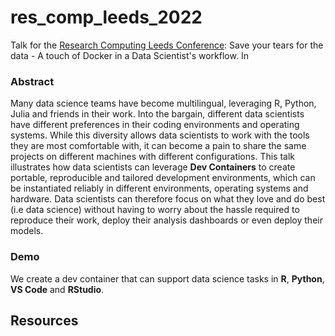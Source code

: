 # res_comp_leeds_2022

Talk for the [Research Computing Leeds Conference](https://rescompleedscon.github.io/conference2022/schedule/): Save your tears for the data - A touch of Docker in a Data Scientist's workflow. In

### Abstract

Many data science teams have become multilingual, leveraging R, Python, Julia and friends in their work. Into the bargain, different data scientists have different preferences in their coding environments and operating systems. While this diversity allows data scientists to work with the tools they are most comfortable with, it can become a pain to share the same projects on different machines with different configurations. This talk illustrates how data scientists can leverage **Dev Containers** to create portable, reproducible and tailored development environments, which can be instantiated reliably in different environments, operating systems and hardware. Data scientists can therefore focus on what they love and do best (i.e data science) without having to worry about the hassle required to reproduce their work, deploy their analysis dashboards or even deploy their models.

### Demo
We create a dev container that can support data science tasks in **R**, **Python**, **VS Code** and **RStudio**.



## Resources



